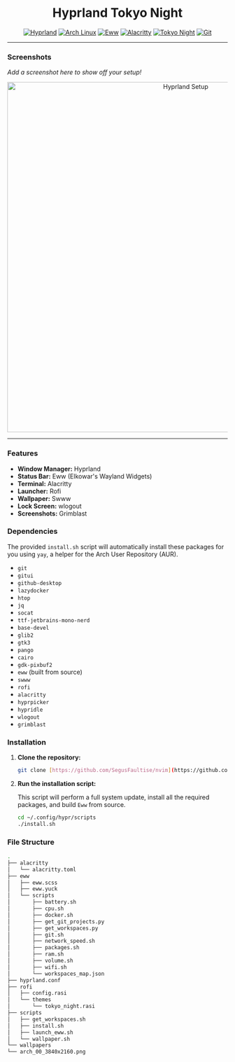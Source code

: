 <div align="center">

  # Hyprland Tokyo Night


  
  [![Hyprland](https://img.shields.io/badge/Hyprland-2d4d54?style=for-the-badge&logo=hyprland&logoColor=F8F8F2)](https://hyprland.org)
  [![Arch Linux](https://img.shields.io/badge/Arch%20Linux-1793D1?style=for-the-badge&logo=arch-linux&logoColor=F8F8F2)](https://archlinux.org)
  [![Eww](https://img.shields.io/badge/Eww-F14041?style=for-the-badge&logo=eww&logoColor=F8F8F2)](https://github.com/elkowar/eww)
  [![Alacritty](https://img.shields.io/badge/Alacritty-F8F8F2?style=for-the-badge&logo=alacritty&logoColor=212328)](https://alacritty.org)
  [![Tokyo Night](https://img.shields.io/badge/Tokyo%20Night-2d2d3e?style=for-the-badge&logo=neovim&logoColor=F8F8F2)](https://github.com/folke/tokyonight.nvim)
  [![Git](https://img.shields.io/badge/Git-blue?style=for-the-badge&logo=git&logoColor=F8F8F2)](https://git-scm.com)

</div>

***

### Screenshots

_Add a screenshot here to show off your setup!_
<div align="center">
    <img src="" alt="Hyprland Setup" width="800"/>
</div>

***

### Features

* **Window Manager:** Hyprland
* **Status Bar:** Eww (Elkowar's Wayland Widgets)
* **Terminal:** Alacritty
* **Launcher:** Rofi
* **Wallpaper:** Swww
* **Lock Screen:** wlogout
* **Screenshots:** Grimblast

### Dependencies

The provided `install.sh` script will automatically install these packages for you using `yay`, a helper for the Arch User Repository (AUR).

* `git`
* `gitui`
* `github-desktop`
* `lazydocker`
* `htop`
* `jq`
* `socat`
* `ttf-jetbrains-mono-nerd`
* `base-devel`
* `glib2`
* `gtk3`
* `pango`
* `cairo`
* `gdk-pixbuf2`
* `eww` (built from source)
* `swww`
* `rofi`
* `alacritty`
* `hyprpicker`
* `hypridle`
* `wlogout`
* `grimblast`

### Installation

1.  **Clone the repository:**

    ```bash
    git clone [https://github.com/SegusFaultise/nvim](https://github.com/SegusFaultise/nvim) ~/.config/hypr
    ```

2.  **Run the installation script:**

    This script will perform a full system update, install all the required packages, and build `Eww` from source.

    ```bash
    cd ~/.config/hypr/scripts
    ./install.sh
    ```

### File Structure

```bash
.
├── alacritty
│   └── alacritty.toml
├── eww
│   ├── eww.scss
│   ├── eww.yuck
│   └── scripts
│       ├── battery.sh
│       ├── cpu.sh
│       ├── docker.sh
│       ├── get_git_projects.py
│       ├── get_workspaces.py
│       ├── git.sh
│       ├── network_speed.sh
│       ├── packages.sh
│       ├── ram.sh
│       ├── volume.sh
│       ├── wifi.sh
│       └── workspaces_map.json
├── hyprland.conf
├── rofi
│   ├── config.rasi
│   └── themes
│       └── tokyo_night.rasi
├── scripts
│   ├── get_workspaces.sh
│   ├── install.sh
│   ├── launch_eww.sh
│   └── wallpaper.sh
└── wallpapers
└── arch_00_3840x2160.png
```
